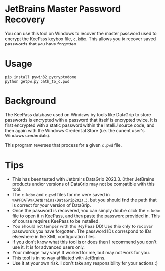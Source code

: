 # JetBrains Master Password Recovery
You can use this tool on Windows to recover the master password used to encrypt the KeePass keybox file, `c.kdbx`. This allows you to recover saved passwords that you have forgotten.

# Usage
```
pip install pywin32 pycryptodome
python getpw.py path_to_c.pwd
```

# Background
The KeePass database used on Windows by tools like DataGrip to store passwords is encrypted with a password that itself is encrypted twice. It is first encrypted with a static password within the IntelliJ source code, and then again with the Windows Credential Store (i.e. the current user's Windows credentials).

This program reverses that process for a given `c.pwd` file.

# Tips
- This has been tested with Jetbrains DataGrip 2023.3. Other JetBrains products and/or versions of DataGrip may not be compatible with this tool.
- The `c.kdbx` and `c.pwd` files for me were saved in `%APPDATA%\JetBrains\DataGrip2023.3`, but you should find the path that is correct for your version of DataGrip.
- Once the password is recovered, you can simply double click the `c.kdbx` file to open it in KeePass, and then paste the password provided in. This of course requires KeePass to be installed.
- You should not tamper with the KeyPass DB! Use this only to recover passwords you have forgotten. The password IDs correspond to IDs elsewhere in the XML configuration files.
- If you don't know what this tool is or does then I recommend you don't use it. It is for advanced users only.
- Your mileage may vary! It worked for me, but may not work for you.
- This tool is in no way affiliated with JetBrains.
- Use it at your own risk. I don't take any responsibility for your actions :)
